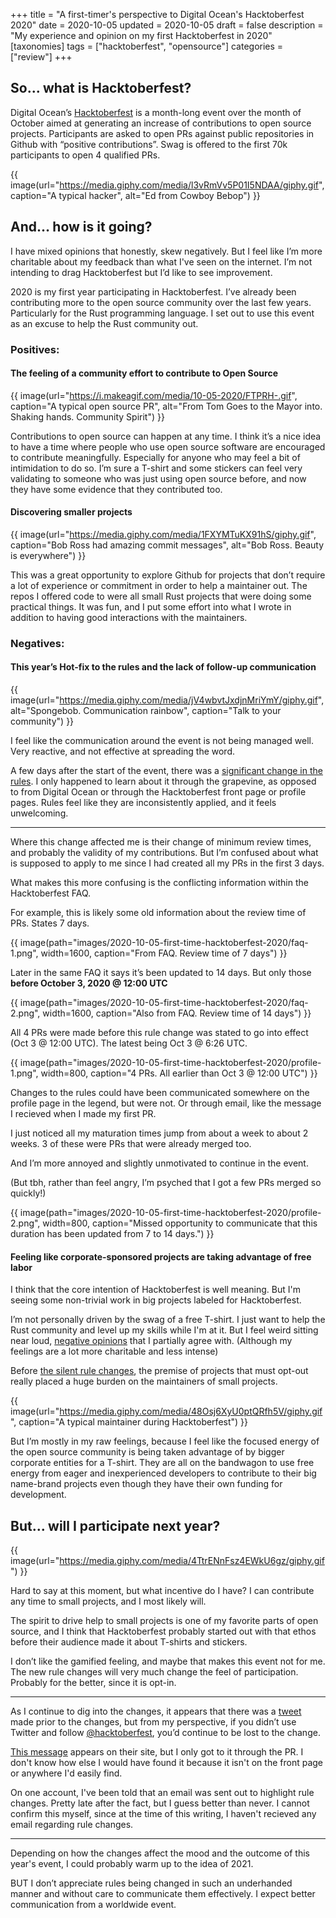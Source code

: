 +++
title = "A first-timer's perspective to Digital Ocean's Hacktoberfest 2020"
date = 2020-10-05
updated = 2020-10-05
draft = false 
description = "My experience and opinion on my first Hacktoberfest in 2020"
[taxonomies]
tags = ["hacktoberfest", "opensource"]
categories = ["review"]
+++
## So... what is Hacktoberfest?

Digital Ocean’s [Hacktoberfest](https://hacktoberfest.digitalocean.com/) is a month-long event over the month of October aimed at generating an increase of contributions to open source projects. Participants are asked to open PRs against public repositories in Github with “positive contributions”. Swag is offered to the first 70k participants to open 4 qualified PRs.

{{ image(url="https://media.giphy.com/media/l3vRmVv5P01I5NDAA/giphy.gif", caption="A typical hacker", alt="Ed from Cowboy Bebop") }}

## And… how is it going?

I have mixed opinions that honestly, skew negatively. But I feel like I’m more charitable about my feedback than what I've seen on the internet. I’m not intending to drag Hacktoberfest but I’d like to see improvement.

2020 is my first year participating in Hacktoberfest. I’ve already been contributing more to the open source community over the last few years. Particularly for the Rust programming language. I set out to use this event as an excuse to help the Rust community out.

### Positives: 
#### The feeling of a community effort to contribute to Open Source

{{ image(url="https://i.makeagif.com/media/10-05-2020/FTPRH-.gif", caption="A typical open source PR", alt="From Tom Goes to the Mayor into. Shaking hands. Community Spirit") }}

Contributions to open source can happen at any time. I think it’s a nice idea to have a time where people who use open source software are encouraged to contribute meaningfully. Especially for anyone who may feel a bit of intimidation to do so. I’m sure a T-shirt and some stickers can feel very validating to someone who was just using open source before, and now they have some evidence that they contributed too.

#### Discovering smaller projects

{{ image(url="https://media.giphy.com/media/1FXYMTuKX91hS/giphy.gif", caption="Bob Ross had amazing commit messages", alt="Bob Ross. Beauty is everywhere") }}

This was a great opportunity to explore Github for projects that don’t require a lot of experience or commitment in order to help a maintainer out. The repos I offered code to were all small Rust projects that were doing some practical things. It was fun, and I put some effort into what I wrote in addition to having good interactions with the maintainers.

### Negatives:
#### This year’s Hot-fix to the rules and the lack of follow-up communication

{{ image(url="https://media.giphy.com/media/jV4wbvtJxdjnMriYmY/giphy.gif", alt="Spongebob. Communication rainbow", caption="Talk to your community") }}

I feel like the communication around the event is not being managed well. Very reactive, and not effective at spreading the word.

A few days after the start of the event, there was a [significant change in the rules](https://github.com/digitalocean/hacktoberfest/pull/596). I only happened to learn about it through the grapevine, as opposed to from Digital Ocean or through the Hacktoberfest front page or profile pages. Rules feel like they are inconsistently applied, and it feels unwelcoming.

---

Where this change affected me is their change of minimum review times, and probably the validity of my contributions. But I’m confused about what is supposed to apply to me since I had created all my PRs in the first 3 days.

What makes this more confusing is the conflicting information within the Hacktoberfest FAQ.

For example, this is likely some old information about the review time of PRs. States 7 days.

{{ image(path="images/2020-10-05-first-time-hacktoberfest-2020/faq-1.png", width=1600, caption="From FAQ. Review time of 7 days") }}

Later in the same FAQ it says it’s been updated to 14 days. But only those **before October 3, 2020 @ 12:00 UTC**

{{ image(path="images/2020-10-05-first-time-hacktoberfest-2020/faq-2.png", width=1600, caption="Also from FAQ. Review time of 14 days") }}

All 4 PRs were made before this rule change was stated to go into effect (Oct 3 @ 12:00 UTC). The latest being Oct 3 @ 6:26 UTC.

{{ image(path="images/2020-10-05-first-time-hacktoberfest-2020/profile-1.png", width=800, caption="4 PRs. All earlier than Oct 3 @ 12:00 UTC") }}

Changes to the rules could have been communicated somewhere on the profile page in the legend, but were not. Or through email, like the message I recieved when I made my first PR.

I just noticed all my maturation times jump from about a week to about 2 weeks. 3 of these were PRs that were already merged too.

And I’m more annoyed and slightly unmotivated to continue in the event.

(But tbh, rather than feel angry, I’m psyched that I got a few PRs merged so quickly!)

{{ image(path="images/2020-10-05-first-time-hacktoberfest-2020/profile-2.png", width=800, caption="Missed opportunity to communicate that this duration has been updated from 7 to 14 days.") }}

#### Feeling like corporate-sponsored projects are taking advantage of free labor

I think that the core intention of Hacktoberfest is well meaning. But I'm seeing some non-trivial work in big projects labeled for Hacktoberfest.

I’m not personally driven by the swag of a free T-shirt. I just want to help the Rust community and level up my skills while I'm at it. But I feel weird sitting near loud, [negative opinions](https://blog.domenic.me/hacktoberfest/) that I partially agree with. (Although my feelings are a lot more charitable and less intense)

Before [the silent rule changes](https://github.com/digitalocean/hacktoberfest/pull/596), the premise of projects that must opt-out really placed a huge burden on the maintainers of small projects.

{{ image(url="https://media.giphy.com/media/48Osj6XyU0ptQRfh5V/giphy.gif", caption="A typical maintainer during Hacktoberfest") }}

But I’m mostly in my raw feelings, because I feel like the focused energy of the open source community is being taken advantage of by bigger corporate entities for a T-shirt. They are all on the bandwagon to use free energy from eager and inexperienced developers to contribute to their big name-brand projects even though they have their own funding for development.

## But... will I participate next year?

{{ image(url="https://media.giphy.com/media/4TtrENnFsz4EWkU6gz/giphy.gif") }}

Hard to say at this moment, but what incentive do I have? I can contribute any time to small projects, and I most likely will.

The spirit to drive help to small projects is one of my favorite parts of open source, and I think that Hacktoberfest probably started out with that ethos before their audience made it about T-shirts and stickers.

I don’t like the gamified feeling, and maybe that makes this event not for me. The new rule changes will very much change the feel of participation. Probably for the better, since it is opt-in.

---

As I continue to dig into the changes, it appears that there was a [tweet](https://twitter.com/hacktoberfest/status/1312221208667185153) made prior to the changes, but from my perspective, if you didn’t use Twitter and follow [@hacktoberfest](https://twitter.com/hacktoberfest), you’d continue to be lost to the change.

[This message](https://hacktoberfest.digitalocean.com/hacktoberfest-update) appears on their site, but I only got to it through the PR. I don't know how else I would have found it because it isn't on the front page or anywhere I'd easily find.

On one account, I've been told that an email was sent out to highlight rule changes. Pretty late after the fact, but I guess better than never. I cannot confirm this myself, since at the time of this writing, I haven't recieved any email regarding rule changes.

---

Depending on how the changes affect the mood and the outcome of this year's event, I could probably warm up to the idea of 2021.

BUT I don’t appreciate rules being changed in such an underhanded manner and without care to communicate them effectively. I expect better communication from a worldwide event.